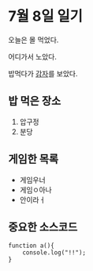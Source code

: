 # 7월 8일 일기

오늘은 몰 먹었다.

어디가서 노았다.

밥먹다가 [감자](a.html)를 보았다.

## 밥 먹은 장소

 1. 압구정
 2. 분당

## 게임한 목록
 - 게임우너
 - 게임ㅇ아나
 - 안이라ㅓ

## 중요한 소스코드

	function a(){
		console.log("!!");
	}
